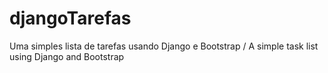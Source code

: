 # djangoTarefas
Uma simples lista de tarefas usando Django e Bootstrap / A simple task list using Django and Bootstrap
